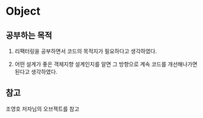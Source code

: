 # Object

## 공부하는 목적

1. 리팩터링을 공부하면서 코드의 목적지가 필요하다고 생각하였다.

2. 어떤 설계가 좋은 객체지향 설계인지를 알면 그 방향으로 계속 코드를 개선해나가면 된다고 생각하였다.

## 참고

조영호 저자님의 오브젝트를 참고